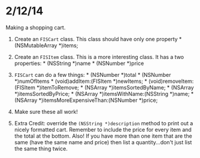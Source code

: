 # 2/12/14

Making a shopping cart.

  1. Create an `FISCart` class. This class should have only one property
    * (NSMutableArray *)items;

  2. Create an `FISItem` class. This is a more interesting class. It has a two properties:
    * (NSString *)name
    * (NSNumber *)price

  3. `FISCart` can do a few things:
    * (NSNumber *)total
    * (NSNumber *)numOfItems
    * (void)addItem:(FISItem *)newItems;
    * (void)removeItem:(FISItem *)itemToRemove;
    * (NSArray *)itemsSortedByName;
    * (NSArray *)itemsSortedByPrice;
    * (NSArray *)itemsWithName:(NSString *)name;
    * (NSArray *)itemsMoreExpensiveThan:(NSNumber *)price;

  4. Make sure these all work!

  5. Extra Credit: override the `(NSString *)description` method to print out a nicely formatted cart. Remember to include the price for every item and the total at the bottom. Also! If you have more than one item that are the same (have the same name and price) then list a quantity...don't just list the same thing twice.
